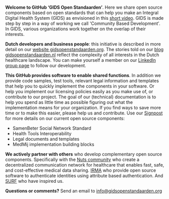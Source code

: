 **Welcome to GitHub ‘GIDS Open Standaarden’**. Here we share open source components based on open standards that can help you make an Integral Digital Health System (GIDS) as envisioned in this [short video](https://vimeo.com/gidsopenstandaarden). GIDS is made step by step in a way of working we call 'Community Based Development'. In GIDS, various organizations work together on the overlap of their interests.

**Dutch developers and business people**: this initiative is described in more detail on our [website gidsopenstandaarden.org](https://www.gidsopenstandaarden.org). The stories told on our [blog gidsopenstandaarden.nl](https://www.blog.gidsopenstandaarden.nl) reflect the complexity of all interests in the Dutch healthcare landscape. You can make yourself a member on our [LinkedIn group page](https://www.linkedin.com/company/gidsopenstandaarden) to follow our development.

**This GitHub provides software to enable shared functions**. In addition we provide code samples, test tools, relevant legal information and templates that help you to quickly implement the components in your software. Or help you implement our licensing policies easily as you make use of, or contribute to our project. 
The goal of our (technical) documentation is to help you spend as little time as possible figuring out what the implementation means for your organization. If you find ways to save more time or to make this easier, please help us and contribute. Use our [Signpost](link) for more details on our current open source components:

- SamenBeter Social Network Standard
- Health Tools Interoperability
- Legal documents and templates
- MedMij implementation building blocks

**We actively partner with others** who develop complementary open source components. Specifically with the [Nuts community](https://github.com/nuts-foundation) who create a decentralized communication network for healthcare that enables fast, safe, and cost-effective medical data sharing. [IRMA](https://github.com/privacybydesign) who provide open source software to authenticate identities using attribute based authentication. And [SURF](https://github.com/SURFnet) who have inspired us. 

**Questions or comments?** Send an email to info@gidsopenstandaarden.org 
